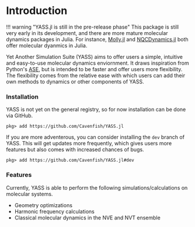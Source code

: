 # Introduction

!!! warning "YASS.jl is still in the pre-release phase"
    This package is still very early in its development, and there are more mature molecular dynamics packages in Julia. For instance, [Molly.jl](https://juliamolsim.github.io/Molly.jl/stable/) and [NQCDynamics.jl](https://nqcd.github.io/NQCDynamics.jl/stable/) both offer molecular dyanmics in Julia.

Yet Another Simulation Suite (YASS) aims to offer users a simple, intuitive and easy-to-use molecular dynamics enviornment. It draws inspiration from Python's [ASE](https://wiki.fysik.dtu.dk/ase/index.html), but is intended to be faster and offer users more flexibility. The flexibility comes from the relative ease with which users can add their own methods to dynamics or other components of YASS.

### Installation

YASS is not yet on the general registry, so for now installation can be done via GitHub.

```julia-repl
pkg> add https://github.com/Cavenfish/YASS.jl
```

If you are more adventerous, you can consider installing the `dev` branch of YASS. This will get updates more frequently, which gives users more features but also comes with increased chances of bugs. 

```julia-repl
pkg> add https://github.com/Cavenfish/YASS.jl#dev
```

### Features

Currently, YASS is able to perform the following simulations/calculations on molecular systems.
  
  - Geometry optimizations
  - Harmonic frequency calculations
  - Classical molecular dynamics in the NVE and NVT ensemble